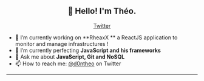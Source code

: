 <h2 align="center">👋 Hello! I'm Théo.</h2>
<p align="center">
  <a href="https://twitter.com/d0ntheo">Twitter</a>
</p>


- 🔭 I’m currently working on **RheaxX ** a ReactJS application to monitor and manage infrastructures ! 
- 🌱 I’m currently perfecting **JavaScript and his frameworks**
- 💬 Ask me about **JavaScript, Git and NoSQL**
- 📫 How to reach me: [@d0ntheo](https://twitter.com/d0ntheo) on Twitter

-------
